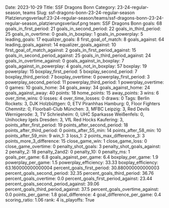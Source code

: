 Date: 2023-10-29
Title: SSF Dragons Bonn
Category: 23-24-regular-season, teams
Slug: ssf-dragons-bonn-23-24-regular-season
Platzierungsverlauf:23-24-regular-season/teams/ssf-dragons-bonn-23-24-regular-season_platzierungsverlauf.png
team: SSF Dragons Bonn
goals: 68
goals_in_first_period: 21
goals_in_second_period: 22
goals_in_third_period: 25
goals_in_overtime: 0
goals_in_boxplay: 1
goals_in_powerplay: 5
leading_goals: 17
equalizer_goals: 8
first_goal_of_match: 8
goals_against: 64
leading_goals_against: 14
equalizer_goals_against: 10
first_goal_of_match_against: 2
goals_in_first_period_against: 15
goals_in_second_period_against: 25
goals_in_third_period_against: 24
goals_in_overtime_against: 0
goals_against_in_boxplay: 7
goals_against_in_powerplay: 4
goals_not_in_boxplay: 57
boxplay: 19
powerplay: 15
boxplay_first_period: 5
boxplay_second_period: 7
boxplay_third_period: 7
boxplay_overtime: 0
powerplay_first_period: 3
powerplay_second_period: 11
powerplay_third_period: 1
powerplay_overtime: 0
games: 10
goals_home: 34
goals_away: 34
goals_against_home: 24
goals_against_away: 40
points: 18
home_points: 15
away_points: 3
wins: 6
over_time_wins: 0
losses: 4
over_time_losses: 0
draws: 0
Tags:  Berlin Rockets: 3,  DJK Holzbüttgen: 0,  ETV Piranhhas Hamburg: 0,  Floor Fighters Chemnitz: 0,  Floorball-Club München: 3,  MFBC Leipzig: 3,  Red Devils Wernigerode: 3,  TV Schriesheim: 0,  UHC Sparkasse Weißenfels: 0,  Unihockey Igels Dresden: 3,  VfL Red Hocks Kaufering: 3,
points_after_first_period: 19
points_after_second_period: 18
points_after_third_period: 0
points_after_55_min: 14
points_after_58_min: 10
points_after_59_min: 9
win_1: 3
loss_1: 2
points_max_difference_3: 3
points_more_3_difference: 15
close_game_win: 1
close_game_loss: 0
close_game_overtime: 0
penalty_shot_goals: 3
penalty_shot_goals_against: 2
penalty_2: 18
penalty_2and2: 0
penalty_10: 0
penalty_ms: 1
goals_per_game: 6.8
goals_against_per_game: 6.4
boxplay_per_game: 1.9
powerplay_per_game: 1.5
powerplay_efficiency: 33.33
boxplay_efficiency: 63.160000000000004
percent_goals_first_period: 30.880000000000003
percent_goals_second_period: 32.35
percent_goals_third_period: 36.76
percent_goals_overtime: 0.0
percent_goals_first_period_against: 23.44
percent_goals_second_period_against: 39.06
percent_goals_third_period_against: 37.5
percent_goals_overtime_against: 0.0
points_per_game: 1.8
goal_difference: 4
goal_difference_per_game: 0.4
scoring_ratio: 1.06
rank: 4
is_playoffs: True

